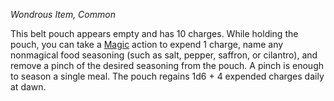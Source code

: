 _Wondrous Item, Common_

This belt pouch appears empty and has 10 charges. While holding the pouch, you can take a [Magic](https://www.dndbeyond.com/sources/dnd/free-rules/rules-glossary#MagicAction) action to expend 1 charge, name any nonmagical food seasoning (such as salt, pepper, saffron, or cilantro), and remove a pinch of the desired seasoning from the pouch. A pinch is enough to season a single meal. The pouch regains 1d6 + 4 expended charges daily at dawn.